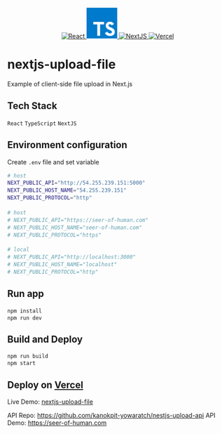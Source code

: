 <p align="center">
  <a href="https://react.dev/" target="blank">
    <img src="https://avatars.githubusercontent.com/u/6412038?s=120" width="70" alt="React" />
  </a>
  <a href="https://www.typescriptlang.org/docs/" target="blank"><img src="https://raw.githubusercontent.com/github/explore/80688e429a7d4ef2fca1e82350fe8e3517d3494d/topics/typescript/typescript.png" width="70" alt="TypeScript" />
  </a>
  <a href="https://nextjs.org/" target="blank">
    <img src="public/next.svg" width="70" alt="NextJS" />
  </a>
  <a href="https://vercel.com/" target="blank">
    <img src="public/vercel.svg" width="70" alt="Vercel" />
  </a>

</p>

# nextjs-upload-file
Example of client-side file upload in Next.js

## Tech Stack

  `React` `TypeScript` `NextJS`

## Environment configuration
Create `.env` file and set variable

```bash
# host
NEXT_PUBLIC_API="http://54.255.239.151:5000"
NEXT_PUBLIC_HOST_NAME="54.255.239.151"
NEXT_PUBLIC_PROTOCOL="http"

# host
# NEXT_PUBLIC_API="https://seer-of-human.com"
# NEXT_PUBLIC_HOST_NAME="seer-of-human.com"
# NEXT_PUBLIC_PROTOCOL="https"

# local
# NEXT_PUBLIC_API="http://localhost:3000"
# NEXT_PUBLIC_HOST_NAME="localhost"
# NEXT_PUBLIC_PROTOCOL="http"
```

## Run app
  ```
  npm install
  npm run dev
  ```

## Build and Deploy

  ```
  npm run build
  npm start
  ```

  ## Deploy on <a href="https://vercel.com/" target="blank">Vercel</a>
  
  Live Demo: <a href="https://nextjs-upload-file-gules.vercel.app/" target="blank">nextjs-upload-file</a>

  API Repo: https://github.com/kanokpit-yowaratch/nestjs-upload-api
  API Demo: https://seer-of-human.com